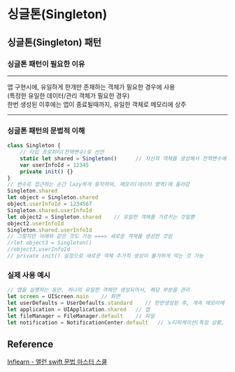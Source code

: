 # 싱글톤(Singleton)
## 싱글톤(Singleton) 패턴
### 싱글톤 패턴이 필요한 이유
---
 앱 구현시에, 유일하게 한개만 존재하는 객체가 필요한 경우에 사용  
 (특정한 유일한 데이터/관리 객체가 필요한 경우)  
 한번 생성된 이후에는 앱이 종료될때까지, 유일한 객체로 메모리에 상주  

---
### 싱글톤 패턴의 문법적 이해
```javascript
class Singleton {
    // 타입 프로퍼티(전역변수)로 선언
    static let shared = Singleton()      // 자신의 객체를 생성해서 전역변수에 할당
    var userInfoId = 12345
    private init() {}
}
// 변수로 접근하는 순간 lazy하게 동작하여, 메모리(데이터 영역)에 올라감
Singleton.shared
let object = Singleton.shared
object.userInfoId = 1234567
Singleton.shared.userInfoId
let object2 = Singleton.shared    // 유일한 객체를 가르키는 것일뿐
object2.userInfoId
Singleton.shared.userInfoId
// 그렇지만 아래와 같은 것도 가능 ===> 새로운 객체를 생성한 것임
//let object3 = Singleton()
//object3.userInfoId
// private init() 설정으로 새로운 객체 추가적 생성이 불가하게 막는 것 가능
```
### 실제 사용 예시
```javascript
// 앱을 실행하는 동안, 하나의 유일한 객체만 생성되어서, 해당 부분을 관리
let screen = UIScreen.main    // 화면
let userDefaults = UserDefaults.standard    // 한번생성된 후, 계속 메모리에 남음!!!
let application = UIApplication.shared   // 앱
let fileManager = FileManager.default    // 파일
let notification = NotificationCenter.default   // 노티피케이션(특정 상황, 시점을 알려줌)
```
## Reference
[Inflearn - 앨런 swift 문법 마스터 스쿨](https://www.inflearn.com/course/%EC%8A%A4%EC%9C%84%ED%94%84%ED%8A%B8-%EB%AC%B8%EB%B2%95-%EB%A7%88%EC%8A%A4%ED%84%B0-%EC%8A%A4%EC%BF%A8/dashboard)
